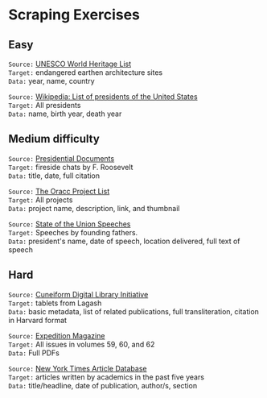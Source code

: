 # Scraping Exercises


## Easy

`Source:` [UNESCO World Heritage List](http://whc.unesco.org/en/list/) <br/>
`Target:` endangered earthen architecture sites <br/>
`Data:` year, name, country

`Source:` [Wikipedia: List of presidents of the United States](https://en.wikipedia.org/wiki/List_of_presidents_of_the_United_States) <br/>
`Target:` All presidents<br/>
`Data:` name, birth year, death year

## Medium difficulty

`Source:` [Presidential Documents](https://www.presidency.ucsb.edu/documents/presidential-documents-archive-guidebook) <br/>
`Target:` fireside chats by F. Roosevelt <br/>
`Data:` title, date, full citation

`Source:` [The Oracc Project List](https://oracc.museum.upenn.edu//projectlist.html) <br/>
`Target:` All projects  <br/>
`Data:` project name, description, link, and thumbnail

`Source:` [State of the Union Speeches](https://en.wikisource.org/wiki/Portal:State_of_the_Union_Speeches_by_United_States_Presidents) <br/>
`Target:` Speeches by founding fathers.  <br/>
`Data:` president's name, date of speech, location delivered, full text of speech

## Hard

`Source:` [Cuneiform Digital Library Initiative](https://cdli.mpiwg-berlin.mpg.de/artifacts/505993) <br/>
`Target:` tablets from Lagash  <br/>
`Data:` basic metadata, list of related publications, full transliteration, citation in Harvard format

`Source:` [Expedition Magazine](https://www.penn.museum/sites/expedition/all-issues/) <br/>
`Target:` All issues in volumes 59, 60, and 62 <br/>
`Data:` Full PDFs

`Source:` [New York Times Article Database](https://query.nytimes.com/search/sitesearch/) <br/>
`Target:` articles written by academics in the past five years <br/>
`Data:` title/headline, date of publication, author/s, section

